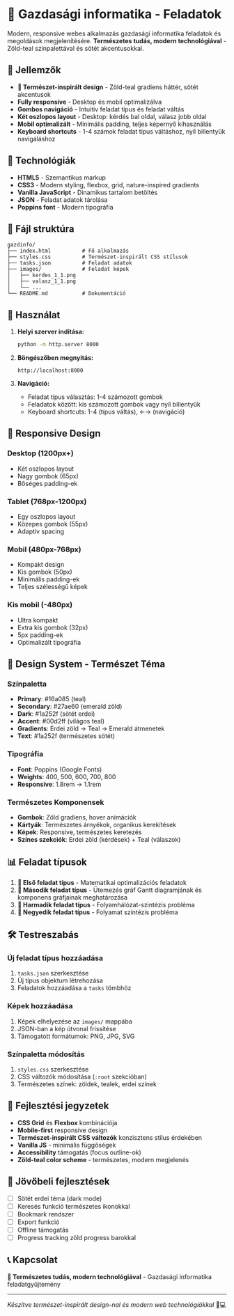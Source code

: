 # 🌿 Gazdasági informatika - Feladatok

Modern, responsive webes alkalmazás gazdasági informatika feladatok és megoldások megjelenítésére. **Természetes tudás, modern technológiával** - Zöld-teal színpalettával és sötét akcentusokkal.

## 🚀 Jellemzők

- **🌱 Természet-inspirált design** - Zöld-teal gradiens háttér, sötét akcentusok
- **Fully responsive** - Desktop és mobil optimalizálva
- **Gombos navigáció** - Intuitív feladat típus és feladat váltás
- **Két oszlopos layout** - Desktop: kérdés bal oldal, válasz jobb oldal
- **Mobil optimalizált** - Minimális padding, teljes képernyő kihasználás
- **Keyboard shortcuts** - 1-4 számok feladat típus váltáshoz, nyíl billentyűk navigáláshoz

## 🎯 Technológiák

- **HTML5** - Szemantikus markup
- **CSS3** - Modern styling, flexbox, grid, nature-inspired gradients
- **Vanilla JavaScript** - Dinamikus tartalom betöltés
- **JSON** - Feladat adatok tárolása
- **Poppins font** - Modern tipográfia

## 📁 Fájl struktúra

```
gazdinfo/
├── index.html          # Fő alkalmazás
├── styles.css          # Természet-inspirált CSS stílusok
├── tasks.json          # Feladat adatok
├── images/             # Feladat képek
│   ├── kerdes_1_1.png
│   ├── valasz_1_1.png
│   └── ...
└── README.md           # Dokumentáció
```

## 🔧 Használat

1. **Helyi szerver indítása:**
   ```bash
   python -m http.server 8000
   ```

2. **Böngészőben megnyitás:**
   ```
   http://localhost:8000
   ```

3. **Navigáció:**
   - Feladat típus választás: 1-4 számozott gombok
   - Feladatok között: kis számozott gombok vagy nyíl billentyűk
   - Keyboard shortcuts: 1-4 (típus váltás), ←→ (navigáció)

## 📱 Responsive Design

### Desktop (1200px+)
- Két oszlopos layout
- Nagy gombok (65px)
- Bőséges padding-ek

### Tablet (768px-1200px)
- Egy oszlopos layout
- Közepes gombok (55px)
- Adaptív spacing

### Mobil (480px-768px)
- Kompakt design
- Kis gombok (50px)
- Minimális padding-ek
- Teljes szélességű képek

### Kis mobil (-480px)
- Ultra kompakt
- Extra kis gombok (32px)
- 5px padding-ek
- Optimalizált tipográfia

## 🎨 Design System - Természet Téma

### Színpaletta
- **Primary**: #16a085 (teal)
- **Secondary**: #27ae60 (emerald zöld)
- **Dark**: #1a252f (sötét erdei)
- **Accent**: #00d2ff (világos teal)
- **Gradients**: Erdei zöld → Teal → Emerald átmenetek
- **Text**: #1a252f (természetes sötét)

### Tipográfia
- **Font**: Poppins (Google Fonts)
- **Weights**: 400, 500, 600, 700, 800
- **Responsive**: 1.8rem → 1.1rem

### Természetes Komponensek
- **Gombok**: Zöld gradiens, hover animációk
- **Kártyák**: Természetes árnyékok, organikus kerekítések
- **Képek**: Responsive, természetes keretezés
- **Színes szekciók**: Erdei zöld (kérdések) + Teal (válaszok)

## 📊 Feladat típusok

1. **🌱 Első feladat típus** - Matematikai optimalizációs feladatok
2. **🌿 Második feladat típus** - Ütemezés gráf Gantt diagramjának és komponens gráfjainak meghatározása
3. **🍃 Harmadik feladat típus** - Folyamhálózat-szintézis probléma
4. **🌳 Negyedik feladat típus** - Folyamat szintézis probléma

## 🛠️ Testreszabás

### Új feladat típus hozzáadása
1. `tasks.json` szerkesztése
2. Új típus objektum létrehozása
3. Feladatok hozzáadása a `tasks` tömbhöz

### Képek hozzáadása
1. Képek elhelyezése az `images/` mappába
2. JSON-ban a kép útvonal frissítése
3. Támogatott formátumok: PNG, JPG, SVG

### Színpaletta módosítás
1. `styles.css` szerkesztése
2. CSS változók módosítása (`:root` szekcióban)
3. Természetes színek: zöldek, tealek, erdei színek

## 📖 Fejlesztési jegyzetek

- **CSS Grid** és **Flexbox** kombinációja
- **Mobile-first** responsive design
- **Természet-inspirált CSS változók** konzisztens stílus érdekében
- **Vanilla JS** - minimális függőségek
- **Accessibility** támogatás (focus outline-ok)
- **Zöld-teal color scheme** - természetes, modern megjelenés

## 🚀 Jövőbeli fejlesztések

- [ ] Sötét erdei téma (dark mode)
- [ ] Keresés funkció természetes ikonokkal
- [ ] Bookmark rendszer
- [ ] Export funkció
- [ ] Offline támogatás
- [ ] Progress tracking zöld progress barokkal

## 📞 Kapcsolat

**🌿 Természetes tudás, modern technológiával** - Gazdasági informatika feladatgyűjtemény

---

*Készítve természet-inspirált design-nal és modern web technológiákkal* 🌱💻 